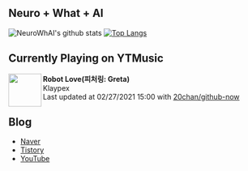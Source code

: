 ## Neuro + What + AI

![NeuroWhAI's github stats](https://github-readme-stats.vercel.app/api?username=neurowhai&count_private=true&show_icons=true)
[![Top Langs](https://github-readme-stats.vercel.app/api/top-langs/?username=neurowhai&layout=compact)](https://github.com/anuraghazra/github-readme-stats)

## Currently Playing on YTMusic

[<img align="left" height="65" src="https://lh3.googleusercontent.com/LvU5uupjJvIcm4vMSPeUEOc-JtzJSDHchaW4QcPaKrxddB9P9ThE3SoQzU32yX8D3CmiEcyHIUkbmvxI">](https://music.youtube.com/channel/UCNvQy7g6kFu0VnKbnDkrqyw)

**Robot Love(피처링: Greta)**  
Klaypex  
Last updated at 02/27/2021 15:00 with [20chan/github-now](https://github.com/20chan/github-now)

## Blog

- [Naver](http://blog.naver.com/neurowhai)
- [Tistory](http://neurowhai.tistory.com/)
- [YouTube](https://www.youtube.com/channel/UCB_v1xU6laBHOeH6z4L-Mtw)
